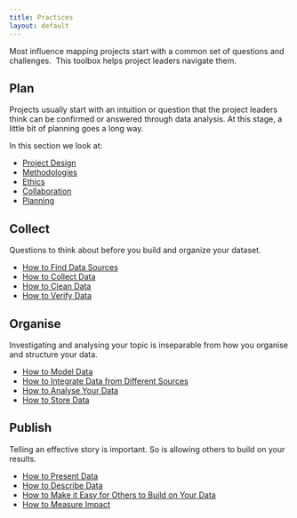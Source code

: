 ```yaml
---
title: Practices
layout: default
---
```


Most influence mapping projects start with a common set of questions and challenges.  This toolbox helps project leaders navigate them.

## Plan

Projects usually start with an intuition or question that the project leaders think can be confirmed or answered through data analysis. At this stage, a little bit of planning goes a long way.

In this section we look at:
  * <a href="/practices/project-design.html">Project Design</a>
  * <a href="/practices/methodologies.html">Methodologies</a>
  * <a href="/practices/ethics.html">Ethics</a>
  * <a href="/practices/collaboration.html">Collaboration</a>
  * <a href="/practices/planning.html">Planning</a>


## Collect
Questions to think about before you build and organize your dataset.

  * <a href="/practices/find-data-sources.html">How to Find Data Sources</a>
  * <a href="/practices/collect-data.html">How to Collect Data</a>
  * <a href="/practices/clean-data.html">How to Clean Data</a>
  * <a href="/practices/verify-data.html">How to Verify Data</a>


## Organise
Investigating and analysing your topic is inseparable from how you organise and structure your data.
  * <a href="/practices/model-data.html">How to Model Data</a>
  * <a href="/practices/integrate-data.html">How to Integrate Data from Different Sources</a>
  * <a href="/practices/analyse-data.html">How to Analyse Your Data</a>
  * <a href="/practices/store-data.html">How to Store Data</a>


## Publish
Telling an effective story is important.  So is allowing others to build on your results.
  * <a href="/practices/present-data.html">How to Present Data</a>
  * <a href="/practices/describe-data.html">How to Describe Data</a>
  * <a href="/practices/facilitate-data-reuse.html">How to Make it Easy for Others to Build on Your Data</a>
  * <a href="/practices/measure-impact.html">How to Measure Impact</a>
